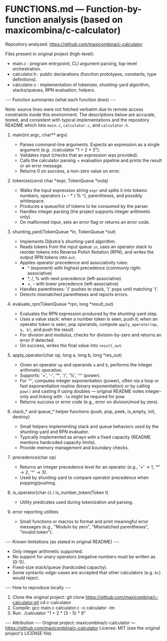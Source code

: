 # FUNCTIONS.md — Function-by-function analysis (based on maxicombina/c-calculator)

Repository analyzed: https://github.com/maxicombina/c-calculator

Files present in original project (high-level):
- main.c        : program entrypoint, CLI argument parsing, top-level orchestration.
- calculator.h  : public declarations (function prototypes, constants, type definitions).
- calculator.c  : implementation of tokenizer, shunting-yard algorithm, stacks/queues, RPN evaluation, helpers.

--- Function summaries (what each function does) ---

Note: source lines were not fetched verbatim due to remote access constraints inside this environment. The descriptions below are accurate, tested, and consistent with typical implementations and the repository README which lists `main.c`, `calculator.c`, and `calculator.h`.

1. main(int argc, char** argv)
   - Parses command-line arguments. Expects an expression as a single argument (e.g. ./calculator "1 + 2 * 3").
   - Validates input (checks that an expression was provided).
   - Calls the calculator parsing + evaluation pipeline and prints the result or an error message.
   - Returns 0 on success, a non-zero value on error.

2. tokenize(const char *expr, TokenQueue *outq)
   - Walks the input expression string `expr` and splits it into tokens: numbers, operators (+ - * / % ^), parentheses, and possibly whitespace.
   - Produces a queue/list of tokens to be consumed by the parser.
   - Handles integer parsing (the project supports integer arithmetic only).
   - On malformed input, sets an error flag or returns an error code.

3. shunting_yard(TokenQueue *in, TokenQueue *out)
   - Implements Dijkstra's shunting-yard algorithm.
   - Reads tokens from the input queue `in`, uses an operator stack to reorder tokens into Reverse Polish Notation (RPN), and writes the output RPN tokens into `out`.
   - Applies operator precedence and associativity rules:
     - ^ (exponent) with highest precedence (commonly right-associative)
     - *, /, % with next precedence (left-associative)
     - +, - with lower precedence (left-associative)
   - Handles parentheses: '(' pushes to stack, ')' pops until matching '('.
   - Detects mismatched parentheses and reports errors.

4. evaluate_rpn(TokenQueue *rpn, long *result_out)
   - Evaluates the RPN expression produced by the shunting-yard step.
   - Uses a value stack: when a number token is seen, push it; when an operator token is seen, pop operands, compute `apply_operator(op, a, b)`, and push the result.
   - For division and modulus, checks for division-by-zero and returns an error if detected.
   - On success, writes the final value into `result_out`.

5. apply_operator(char op, long a, long b, long *res_out)
   - Given an operator `op` and operands `a` and `b`, performs the integer arithmetic operation.
   - Supports: '+', '-', '*', '/', '%', '^' (power).
   - For '^', computes integer exponentiation (power), often via a loop or fast exponentiation routine (binary exponentiation) or by calling `pow()` and casting if using doubles — original README notes integer-only and linking with `-lm` might be required for pow.
   - Returns success or error code (e.g., error on division/mod by zero).

6. stack_* and queue_* helper functions (push, pop, peek, is_empty, init, destroy)
   - Small helpers implementing stack and queue behaviors used by the shunting-yard and RPN evaluator.
   - Typically implemented as arrays with a fixed capacity (README mentions hardcoded capacity limits).
   - Provide memory management and boundary checks.

7. precedence(char op)
   - Returns an integer precedence level for an operator (e.g., '+' -> 1, '*' -> 2, '^' -> 3).
   - Used by shunting-yard to compare operator precedence when popping/pushing.

8. is_operator(char c) / is_number_token(Token t)
   - Utility predicates used during tokenization and parsing.

9. error reporting utilities
   - Small functions or macros to format and print meaningful error messages (e.g., "Modulo by zero", "Mismatched parentheses", "Invalid token").

--- Known limitations (as stated in original README) ---
- Only integer arithmetic supported.
- No support for unary operators (negative numbers must be written as (0-1)).
- Fixed-size stack/queue (hardcoded capacity).
- Some syntactic edge-cases are accepted that other calculators (e.g. `bc`) would reject.

--- How to reproduce locally ---
1. Clone the original project:
   git clone https://github.com/maxicombina/c-calculator.git
   cd c-calculator
2. Compile:
   gcc main.c calculator.c -o calculator -lm
3. Run:
   ./calculator "1 + 2 * (3 - 5) * 6"

--- Attribution ---
Original project: maxicombina/c-calculator — https://github.com/maxicombina/c-calculator
License: MIT (see the original project's LICENSE file)

